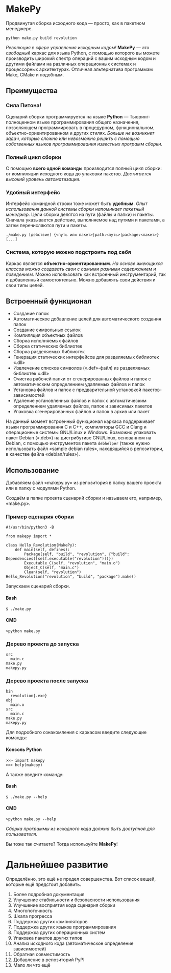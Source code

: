 <!--
MIT Expat license

(C) 2025 Серый MLGamer <Seriy-MLGamer@yandex.ru>

Permission is hereby granted, free of charge, to any person obtaining a copy of this software and associated documentation files (the "Software"), to deal in the Software without restriction, including without limitation the rights to use, copy, modify, merge, publish, distribute, sublicense, and/or sell copies of the Software, and to permit persons to whom the Software is furnished to do so, subject to the following conditions:

The above copyright notice and this permission notice shall be included in all copies or substantial portions of the Software.

THE SOFTWARE IS PROVIDED "AS IS", WITHOUT WARRANTY OF ANY KIND, EXPRESS OR IMPLIED, INCLUDING BUT NOT LIMITED TO THE WARRANTIES OF MERCHANTABILITY, FITNESS FOR A PARTICULAR PURPOSE AND NONINFRINGEMENT. IN NO EVENT SHALL THE AUTHORS OR COPYRIGHT HOLDERS BE LIABLE FOR ANY CLAIM, DAMAGES OR OTHER LIABILITY, WHETHER IN AN ACTION OF CONTRACT, TORT OR OTHERWISE, ARISING FROM, OUT OF OR IN CONNECTION WITH THE SOFTWARE OR THE USE OR OTHER DEALINGS IN THE SOFTWARE.
-->

# MakePy

Продвинутая сборка исходного кода &mdash; просто, как в пакетном менеджере.

	python make.py build revolution

*Революция в сфере управления исходным кодом!* **MakePy** &mdash; это *свободный* каркас для языка Python, с помощью которого вы можете производить широкий спектр операций с вашим исходным кодом и другими файлами на различных операционных системах и процессорных архитектурах. Отличная альтернатива программам Make, CMake и подобным.

## Преимущества

### Сила Питона!

Сценарий сборки программируется на языке **Python** &mdash; Тьюринг-полноценном языке программирования общего назначения, позволяющем программировать в процедурном, функциональном, объектно-ориентированном и других стилях. *Больше не возникнет задач, которые сложно или невозможно решить с помощью собственных языков программирования известных программ сборки.*

### Полный цикл сборки

С помощью **всего одной команды** производится полный цикл сборки: от компиляции исходного кода до упаковки пакетов. *Достигается высокий уровень автоматизации.*

### Удобный интерфейс

Интерфейс командной строки тоже может быть **удобным**. *Опыт использования данной системы сборки напоминает пакетный менеджер.* Цели сборки делятся на пути (файлы и папки) и пакеты. Сначала указывается действие, выполняемое над путями и пакетами, а затем перечисляются пути и пакеты.

	./make.py [действие] {<путь или пакет>|path:<путь>|package:<пакет>} [...]

### Система, которую можно подстроить под себя

Каркас является **объектно-ориентированным**. *На основе имеющихся классов можно создавать свои с самыми разными содержанием и поведением.* Можно использовать как встроенный инструментарий, так и добавленный самостоятельно. Можно добавлять свои действия и свои типы целей.

## Встроенный функционал

  * Создание папок
  * Автоматическое добавление целей для автоматического создания папок
  * Создание символьных ссылок
  * Компиляция объектных файлов
  * Сборка исполняемых файлов
  * Сборка статических библиотек
  * Сборка разделяемых библиотек
  * Генерация статических интерфейсов для разделяемых библиотек &laquo;.dll&raquo;
  * Извлечение списков символов (&laquo;.def&raquo;-файл) из разделяемых библиотек &laquo;.dll&raquo;
  * Очистка рабочей папки от сгенерированных файлов и папок с автоматическим определением удаляемых файлов и папок
  * Установка файлов и папок с предварительной установкой пакетов-зависимостей
  * Удаление установленных файлов и папок с автоматическим определением удаляемых файлов, папок и зависимых пакетов
  * Упаковка сгенерированных файлов и папок в архив или пакет

На данный момент встроенный функционал каркаса поддерживает языки программирования C и C++, компиляторы GCC и Clang и операционные системы GNU/Linux и Windows. Возможно упаковать пакет Debian (&laquo;.deb&raquo;) на дистрибутиве GNU/Linux, основанном на Debian, с помощью инструментов пакета `debhelper` (также нужно использовать файл &laquo;sample debian rules&raquo;, находящийся в репозитории, в качестве файла &laquo;debian/rules&raquo;).

## Использование

Добавляем файл &laquo;makepy.py&raquo; из репозитория в папку вашего проекта или в папку с модулями Python.

Создаём в папке проекта сценарий сборки и называем его, например, &laquo;make.py&raquo;.

### Пример сценария сборки

	#!/usr/bin/python3 -B
	
	from makepy import *
	
	class Hello_Revolution(MakePy):
		def main(self, defines):
			Package(self, "build", "revolution", {"build": Dependencies([self.executable("revolution")])})
			Executable_C(self, "revolution", "main.o")
			Object_C(self, "main.c")
			Clean(self, "revolution")
	Hello_Revolution("revolution", "build", "package").make()

Запускаем сценарий сборки.

#### Bash

	$ ./make.py

#### CMD

	>python make.py

### Дерево проекта до запуска

	src
	  main.c
	make.py
	makepy.py

### Дерево проекта после запуска

	bin
	  revolution{.exe}
	obj
	  main.o
	src
	  main.c
	make.py
	makepy.py

Для подробного ознакомления с каркасом введите следующие команды:

#### Консоль Python

	>>> import makepy
	>>> help(makepy)

А также введите команду:

#### Bash

	$ ./make.py --help

#### CMD

	>python make.py --help

*Сборка программы из исходного кода должна быть доступной для пользователя.*

Вы тоже так считаете? Тогда используйте **MakePy**!

# Дальнейшее развитие

Определённо, это ещё не предел совершенства. Вот список вещей, которые ещё предстоит добавить.

  1. Более подробная документация
  2. Улучшение стабильности и безопасности использования
  3. Улучшение восприятия кода сценария сборки
  4. Многопоточность
  5. Шкала прогресса
  6. Поддержка других компиляторов
  7. Поддержка других языков программирования
  8. Поддержка других операционных систем
  9. Упаковка пакетов других типов
  10. Анализ исходного кода (автоматическое определение зависимостей)
  11. Обратная совместимость
  12. Добавление в репозиторий PyPI
  13. Мало ли что ещё